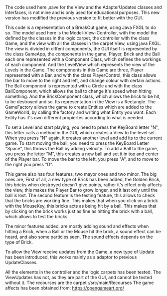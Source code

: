 The code used here ,save for the View and the AdapterUpdates classes and Interfaces, is not mine and is only used for educational purposes.
This new version has modified the previous version to fit better with the GUI.

This code is a representation of a BreakOut game, using Java FXGL to do so. The model used here is the Model-View-Controller, with the
model the defined by the classes in the logic carpet, the controller with the class Game, and the view with all the classes in the 
carpet View, using java FXGL.
The view is divided in diffent components, the GUI itself is represented by the class GameApp, the components in the game, Player, Brick
and the Ball each one represented with a Component Class, which defines the workings of each component. And the LevelView which represents
the view of the Levels in the Game.
The components in this Game are three, Player represented with a Bar, and with the class PlayerControl, this class allows the bar to move
to the right and left, and change colour with certain actions.  The Ball component is represented with a Circle and with the class 
BallComponent, which allows the ball to change it's speed when hitting something. And the BrickComponent class, which allows the brick to 
be hit, to be destroyed and so. Its representation in the View is a Rectangle.
The GameFactory allows the game to create Entities which are added to the GameWorld, by calling the factory and writing what Entity you want.
Each Entity has it's own different propiertes according to what is needed.

To set a Level and start playing, you need to press the KeyBoard letter "N", this letter calls a method in the GUI, which creates a
View to the level set. When you press "N" again, it creates another level and add its to the current game.
To start moving the ball, you need to press the KeyBoard Letter "Space", this throws the Ball by adding velocity. 
To add a Ball to the game, you press the letter "M", this creates a new ball and set it in top and center of the Player bar.
To move the bar to the left, you press "A", and to move to the right you press "D".


This game also has four features, two mayor ones and two minor.
The big ones are, First of all, a new type of Brick has been added, the Golden Brick, this bricks when destroyed doesn't give points,
rather it's effect only affects the view, this makes the Player Bar to grow longer, and it last only until the ball is lost.
The second feature is the testing feature, this allows to check that the bricks are working fine. This makes that when you click on 
a brick with the MouseKey, this bricks acts as being hit by a ball. This makes that by clicking on the brick works just as fine as
hitting the brick with a ball, which allows to test the bricks.

The minor features added, are mostly adding sound and effects when hitting a Brick, when a Ball or the Mouse hit the brick, a sound effect
can be heard, and also some particles seen. The sound effects depends on the type of Brick.

To allow the View receive updates from the Game, a new type of Update has been introduced, this works mainly as a adaptor to previous
UpdateClasses.

All the elements in the controller and the logic carpets has been tested. The ViewUpdates has not, as they are part of the GUI, and cannot
be tested without it.
The recourses are the carpet :/src/main/Recourses
The game affects has been obtained from: https://opengameart.org/
